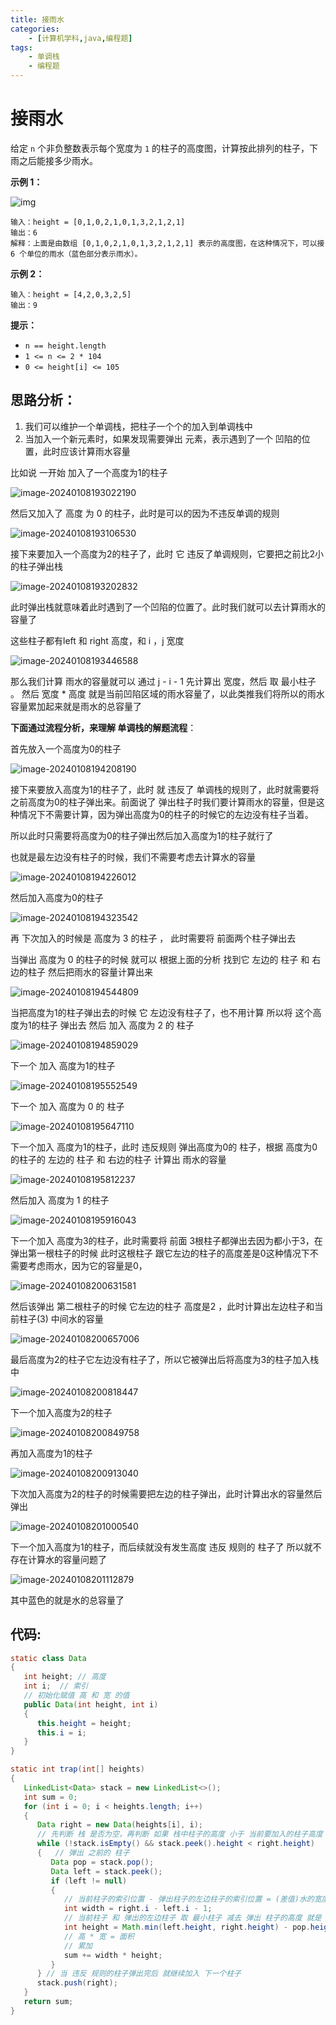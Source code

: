 ```yaml
---
title: 接雨水
categories:
    - [计算机学科,java,编程题]
tags:
    - 单调栈
    - 编程题
---
```


# 接雨水

给定 `n` 个非负整数表示每个宽度为 `1` 的柱子的高度图，计算按此排列的柱子，下雨之后能接多少雨水。

 
**示例 1：**

![img](https://raw.githubusercontent.com/PigPigLetsGo/imeages/master/202401081925486.png)

```
输入：height = [0,1,0,2,1,0,1,3,2,1,2,1]
输出：6
解释：上面是由数组 [0,1,0,2,1,0,1,3,2,1,2,1] 表示的高度图，在这种情况下，可以接 6 个单位的雨水（蓝色部分表示雨水）。 
```

**示例 2：**

```
输入：height = [4,2,0,3,2,5]
输出：9
```

 

**提示：**

-  `n == height.length`
-  `1 <= n <= 2 * 104`
-  `0 <= height[i] <= 105`

## 思路分析：

1.  我们可以维护一个单调栈，把柱子一个个的加入到单调栈中
2.  当加入一个新元素时，如果发现需要弹出 元素，表示遇到了一个 凹陷的位置，此时应该计算雨水容量

比如说 一开始 加入了一个高度为1的柱子

![image-20240108193022190](https://raw.githubusercontent.com/PigPigLetsGo/imeages/master/202401081930252.png)

然后又加入了 高度 为 0 的柱子，此时是可以的因为不违反单调的规则

![image-20240108193106530](https://raw.githubusercontent.com/PigPigLetsGo/imeages/master/202401081931582.png)

接下来要加入一个高度为2的柱子了，此时 它 违反了单调规则，它要把之前比2小的柱子弹出栈

![image-20240108193202832](https://raw.githubusercontent.com/PigPigLetsGo/imeages/master/202401081932869.png)

此时弹出栈就意味着此时遇到了一个凹陷的位置了。此时我们就可以去计算雨水的容量了

这些柱子都有left 和 right 高度，和 i ，j 宽度

![image-20240108193446588](https://raw.githubusercontent.com/PigPigLetsGo/imeages/master/202401081934642.png)

那么我们计算 雨水的容量就可以 通过 j - i - 1 先计算出 宽度，然后 取 最小柱子 。 然后 宽度 *  高度 就是当前凹陷区域的雨水容量了，以此类推我们将所以的雨水容量累加起来就是雨水的总容量了

**下面通过流程分析，来理解 单调栈的解题流程**：

首先放入一个高度为0的柱子

![image-20240108194208190](https://raw.githubusercontent.com/PigPigLetsGo/imeages/master/202401081942242.png)

接下来要放入高度为1的柱子了，此时 就 违反了 单调栈的规则了，此时就需要将之前高度为0的柱子弹出来。前面说了 弹出柱子时我们要计算雨水的容量，但是这种情况下不需要计算，因为弹出高度为0的柱子的时候它的左边没有柱子当着。

所以此时只需要将高度为0的柱子弹出然后加入高度为1的柱子就行了

也就是最左边没有柱子的时候，我们不需要考虑去计算水的容量

![image-20240108194226012](https://raw.githubusercontent.com/PigPigLetsGo/imeages/master/202401081942068.png)

然后加入高度为0的柱子

![image-20240108194323542](https://raw.githubusercontent.com/PigPigLetsGo/imeages/master/202401081943583.png)

再 下次加入的时候是 高度为 3 的柱子 ， 此时需要将 前面两个柱子弹出去

当弹出 高度为 0 的柱子的时候 就可以 根据上面的分析  找到它 左边的 柱子 和 右边的柱子 然后把雨水的容量计算出来

![image-20240108194544809](https://raw.githubusercontent.com/PigPigLetsGo/imeages/master/202401081945876.png)

当把高度为1的柱子弹出去的时候 它 左边没有柱子了，也不用计算 所以将 这个高度为1的柱子 弹出去 然后 加入 高度为 2 的 柱子

![image-20240108194859029](https://raw.githubusercontent.com/PigPigLetsGo/imeages/master/202401081948069.png)

下一个 加入 高度为1的柱子

![image-20240108195552549](https://raw.githubusercontent.com/PigPigLetsGo/imeages/master/202401081955610.png)

下一个 加入 高度为 0 的 柱子 

![image-20240108195647110](https://raw.githubusercontent.com/PigPigLetsGo/imeages/master/202401081956147.png)

下一个加入 高度为1的柱子，此时 违反规则 弹出高度为0的 柱子，根据 高度为0的柱子的 左边的 柱子 和 右边的柱子 计算出 雨水的容量

![image-20240108195812237](https://raw.githubusercontent.com/PigPigLetsGo/imeages/master/202401081958297.png)

然后加入 高度为 1 的柱子

![image-20240108195916043](https://raw.githubusercontent.com/PigPigLetsGo/imeages/master/202401081959095.png)

下一个加入 高度为3的柱子，此时需要将 前面 3根柱子都弹出去因为都小于3，在弹出第一根柱子的时候 此时这根柱子 跟它左边的柱子的高度差是0这种情况下不需要考虑雨水，因为它的容量是0，

![image-20240108200631581](https://raw.githubusercontent.com/PigPigLetsGo/imeages/master/202401082006646.png)

然后该弹出 第二根柱子的时候 它左边的柱子 高度是2 ，此时计算出左边柱子和当前柱子(3) 中间水的容量

![image-20240108200657006](https://raw.githubusercontent.com/PigPigLetsGo/imeages/master/202401082006071.png)

最后高度为2的柱子它左边没有柱子了，所以它被弹出后将高度为3的柱子加入栈中

![image-20240108200818447](https://raw.githubusercontent.com/PigPigLetsGo/imeages/master/202401082008492.png)

下一个加入高度为2的柱子

![image-20240108200849758](https://raw.githubusercontent.com/PigPigLetsGo/imeages/master/202401082008797.png)

再加入高度为1的柱子

![image-20240108200913040](https://raw.githubusercontent.com/PigPigLetsGo/imeages/master/202401082009093.png)

下次加入高度为2的柱子的时候需要把左边的柱子弹出，此时计算出水的容量然后弹出

![image-20240108201000540](https://raw.githubusercontent.com/PigPigLetsGo/imeages/master/202401082010600.png)

下一个加入高度为1的柱子，而后续就没有发生高度 违反 规则的 柱子了 所以就不存在计算水的容量问题了

 ![image-20240108201112879](https://raw.githubusercontent.com/PigPigLetsGo/imeages/master/202401082011940.png)

其中蓝色的就是水的总容量了

## 代码:

```java
static class Data
{
   int height; // 高度
   int i;  // 索引
   // 初始化赋值 高 和 宽 的值
   public Data(int height, int i)
   {
      this.height = height;
      this.i = i;
   }
}

static int trap(int[] heights)
{
   LinkedList<Data> stack = new LinkedList<>();
   int sum = 0;
   for (int i = 0; i < heights.length; i++)
   {
      Data right = new Data(heights[i], i);
      // 先判断 栈 是否为空，再判断 如果 栈中柱子的高度 小于 当前要加入的柱子高度 此时违反了规则就需要弹出 小于 当前柱子的柱子
      while (!stack.isEmpty() && stack.peek().height < right.height)
      {   // 弹出 之前的 柱子
         Data pop = stack.pop();
         Data left = stack.peek();
         if (left != null)
         {
            // 当前柱子的索引位置 - 弹出柱子的左边柱子的索引位置 = (差值)水的宽度 计算水的容量
            int width = right.i - left.i - 1;
            // 当前柱子 和 弹出的左边柱子 取 最小柱子 减去 弹出 柱子的高度 就是 水的高度
            int height = Math.min(left.height, right.height) - pop.height;
            // 高 * 宽 = 面积
            // 累加
            sum += width * height;
         }
      } // 当 违反 规则的柱子弹出完后 就继续加入 下一个柱子
      stack.push(right);
   }
   return sum;
}
```
